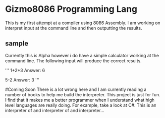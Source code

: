 # Gizmo8086 Programming Lang
This is my first attempt at a compiler using 8086 Assembly. 
I am working on interpret input at the command line and then outputting the results.

## sample
Currently this is Alpha however i do have a simple calculator working at the command line. 
The following input will produce the correct results.

'''
1+2+3
Answer: 6

5-2
Answer: 3
'''

#Coming Soon
There is a lot wrong here and I am currently reading a number of books to help me build the interpreter. 
This project is just for fun. I find that it makes me a better programmer when I understand what high level languages are really doing.
For example, take a look at C#. This is an interpreter of and interpreter of and interpreter...